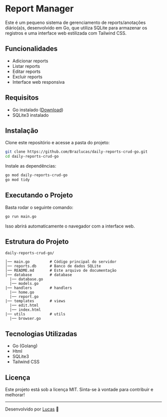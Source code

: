 # Report Manager

Este é um pequeno sistema de gerenciamento de reports/anotações diário(a)s, desenvolvido em Go, que utiliza SQLite para armazenar os registros e uma interface web estilizada com Tailwind CSS.

## Funcionalidades

- Adicionar reports
- Listar reports
- Editar reports
- Excluir reports
- Interface web responsiva

## Requisitos

- Go instalado ([Download](https://go.dev/dl/))
- SQLite3 instalado

## Instalação

Clone este repositório e acesse a pasta do projeto:

```sh
git clone https://github.com/Brazlucas/daily-reports-crud-go.git
cd daily-reports-crud-go
```

Instale as dependências:

```sh
go mod daily-reports-crud-go
go mod tidy
```

## Executando o Projeto

Basta rodar o seguinte comando:

```sh
go run main.go
```

Isso abrirá automaticamente o navegador com a interface web.

## Estrutura do Projeto

```
daily-reports-crud-go/

│── main.go         # Código principal do servidor
│── reports.db      # Banco de dados SQLite
│── README.md       # Este arquivo de documentação
|── database        # database
  |── database.go
  |── models.go
|── handlers        # handlers
  |── home.go
  |── report.go
|── templates       # views
  |── edit.html
  |── index.html
|── utils           # utils
  |── browser.go
```

## Tecnologias Utilizadas

- Go (Golang)
- Html
- SQLite3
- Tailwind CSS

## Licença

Este projeto está sob a licença MIT. Sinta-se à vontade para contribuir e melhorar!

---
Desenvolvido por [Lucas](https://github.com/Brazlucas) 🚀

